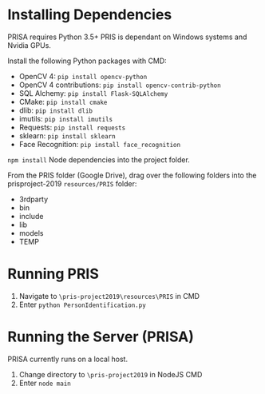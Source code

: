 # Installing Dependencies
PRISA requires Python 3.5+
PRIS is dependant on Windows systems and Nvidia GPUs.

Install the following Python packages with CMD:
   - OpenCV 4: `pip install opencv-python`
   - OpenCV 4 contributions: `pip install opencv-contrib-python`
   - SQL Alchemy: `pip install Flask-SQLAlchemy`
   - CMake: `pip install cmake`
   - dlib: `pip install dlib`
   - imutils: `pip install imutils`
   - Requests: `pip install requests`
   - sklearn: `pip install sklearn`
   - Face Recognition: `pip install face_recognition`

`npm install` Node dependencies into the project folder.
   
From the PRIS folder (Google Drive), drag over the following folders into the prisproject-2019 `resources/PRIS` folder:
* 3rdparty
* bin
* include
* lib
* models
* TEMP

# Running PRIS
1. Navigate to `\pris-project2019\resources\PRIS` in CMD
2. Enter `python PersonIdentification.py`

# Running the Server (PRISA)
PRISA currently runs on a local host.

1. Change directory to `\pris-project2019` in NodeJS CMD
2. Enter `node main`

